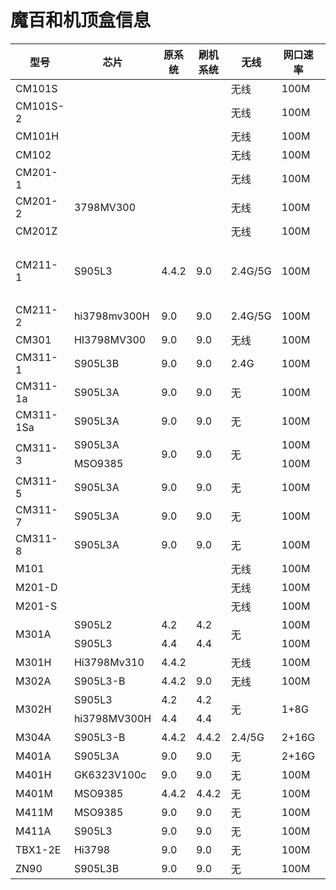 <!DOCTYPE html>
<html lang="en">
<body>
    <h1>魔百和机顶盒信息</h1>
    <table>
        <thead>
            <tr>
                <th>型号</th>
                <th>芯片</th>
                <th>原系统</th>
                <th>刷机系统</th>
                <th>无线</th>
                <th>网口速率</th>
                <th>配置</th>
                <th>备注</th>
            </tr>
        </thead>
        <tbody>
             <tr>
                <td>CM101S</td>
                <td></td>
                <td></td>
                <td></td>
                <td>无线</td>
                <td>100M</td>
                <td>配置</td>
                <td>备注</td>
            </tr>
             <tr>
                <td>CM101S-2</td>
                <td></td>
                <td></td>
                <td></td>
                <td>无线</td>
                <td>100M</td>
                <td>配置</td>
                <td>备注</td>
            </tr>
            <tr>
                <td>CM101H</td>
                <td></td>
                <td></td>
                <td></td>
                <td>无线</td>
                <td>100M</td>
                <td>配置</td>
                <td>备注</td>
            </tr>
            <tr>
                <td>CM102</td>
                <td></td>
                <td></td>
                <td></td>
                <td>无线</td>
                <td>100M</td>
                <td>配置</td>
                <td>备注</td>
            </tr>
            <tr>
                <td>CM201-1</td>
                <td></td>
                <td></td>
                <td></td>
                <td>无线</td>
                <td>100M</td>
                <td>配置</td>
                <td>备注</td>
            </tr>
            <tr>
                <td>CM201-2</td>
                <td>3798MV300</td>
                <td></td>
                <td></td>
                <td>无线</td>
                <td>100M</td>
                <td>1+8G</td>
                <td>备注</td>
            </tr>
            <tr>
                <td>CM201Z</td>
                <td></td>
                <td></td>
                <td></td>
                <td>无线</td>
                <td>100M</td>
                <td>配置</td>
                <td>备注</td>
            </tr>
            <tr>
                <td>CM211-1</td>
                <td>S905L3</td>
                <td>4.4.2</td>
                <td>9.0</td>
                <td>2.4G/5G</td>
                <td>100M</td>
                <td>2+8G</td>
                <td>通过刷机解锁WIFI</td>
            </tr>
            <tr>
                <td>CM211-2</td>
                <td>hi3798mv300H</td>
                <td>9.0</td>
                <td>9.0</td>
                <td>2.4G/5G</td>
                <td>100M</td>
                <td>2+8G</td>
                <td>备注</td>
            </tr>
            <tr>
                <td>CM301</td>
                <td>HI3798MV300</td>
                <td>9.0</td>
                <td>9.0</td>
                <td>无线</td>
                <td>100M</td>
                <td>2+8G</td>
                <td>备注</td>
            </tr>
            <tr>
                <td>CM311-1</td>
                <td>S905L3B</td>
                <td>9.0</td>
                <td>9.0</td>
                <td>2.4G</td>
                <td>100M</td>
                <td>2+8G</td>
                <td>备注</td>
            </tr>
            <tr>
                <td>CM311-1a</td>
                <td>S905L3A</td>
                <td>9.0</td>
                <td>9.0</td>
                <td>无</td>
                <td>100M</td>
                <td>2+16G</td>
                <td>备注</td>
            </tr>
            <tr>
                <td>CM311-1Sa</td>
                <td>S905L3A</td>
                <td>9.0</td>
                <td>9.0</td>
                <td>无</td>
                <td>100M</td>
                <td>2+8G</td>
                <td>备注</td>
            </tr>
            <tr>
                <td rowspan="2">CM311-3</td>
                <td>S905L3A</td>
                <td rowspan="2">9.0</td>
                <td rowspan="2">9.0</td>
                <td rowspan="2">无</td>
                <td>100M</td>
                <td rowspan="2">2+8G</td>
                <td>备注</td>
            </tr>
            <tr>
                <td>MSO9385</td>
                <td>100M</td>
                <td>备注</td>
            </tr>
            <tr>
                <td>CM311-5</td>
                <td>S905L3A</td>
                <td>9.0</td>
                <td>9.0</td>
                <td>无</td>
                <td>100M</td>
                <td>2+8G</td>
                <td>备注</td>
            </tr>
            <tr>
                <td>CM311-7</td>
                <td>S905L3A</td>
                <td>9.0</td>
                <td>9.0</td>
                <td>无</td>
                <td>100M</td>
                <td>2+8G</td>
                <td>备注</td>
            </tr>
            <tr>
                <td>CM311-8</td>
                <td>S905L3A</td>
                <td>9.0</td>
                <td>9.0</td>
                <td>无</td>
                <td>100M</td>
                <td>2+8G</td>
                <td>备注</td>
            </tr>
            <tr>
                <td>M101</td>
                <td></td>
                <td></td>
                <td></td>
                <td>无线</td>
                <td>100M</td>
                <td>配置</td>
                <td>备注</td>
            </tr>
            <tr>
                <td>M201-D</td>
                <td></td>
                <td></td>
                <td></td>
                <td>无线</td>
                <td>100M</td>
                <td>配置</td>
                <td>备注</td>
            </tr>
            <tr>
                <td>M201-S</td>
                <td></td>
                <td></td>
                <td></td>
                <td>无线</td>
                <td>100M</td>
                <td>配置</td>
                <td>备注</td>
            </tr>
            <tr>
                <td rowspan="2">M301A</td>
                <td>S905L2</td>
                <td>4.2</td>
                <td>4.2</td>
                <td rowspan="2">无</td>
                <td>100M</td>
                <td rowspan="2"></td>
                <td>备注</td>
            </tr>
            <tr>
                <td>S905L3</td>
                <td>4.4</td>
                <td>4.4</td>
                <td>100M</td>
                <td>备注</td>
            </tr>
            <tr>
                <td>M301H</td>
                <td>Hi3798Mv310</td>
                <td>4.4.2</td>
                <td></td>
                <td>无线</td>
                <td>100M</td>
                <td>1+8G</td>
                <td>备注</td>
            </tr>
            <tr>
                <td>M302A</td>
                <td>S905L3-B</td>
                <td>4.4.2</td>
                <td>9.0</td>
                <td>无线</td>
                <td>100M</td>
                <td>2+8G</td>
                <td>备注</td>
            </tr>
            <tr>
                <td rowspan="2">M302H</td>
                <td>S905L3</td>
                <td>4.2</td>
                <td>4.2</td>
                <td rowspan="2">无</td>
                <td rowspan="2">1+8G</td>
                <td>备注</td>
            </tr>
            <tr>
                <td>hi3798MV300H</td>
                <td>4.4</td>
                <td>4.4</td>
                <td>备注</td>
            </tr>
            <tr>
                <td>M304A</td>
                <td>S905L3-B</td>
                <td>4.4.2</td>
                <td>4.4.2</td>
                <td>2.4/5G</td>
                <td>2+16G</td>
                <td>备注</td>
            </tr>
            <tr>
                <td>M401A</td>
                <td>S905L3A</td>
                <td>9.0</td>
                <td>9.0</td>
                <td>无</td>
                <td>2+16G</td>
                <td>备注</td>
            </tr>
            <tr>
                <td>M401H</td>
                <td>GK6323V100c</td>
                <td>9.0</td>
                <td>9.0</td>
                <td>无</td>
                <td>100M</td>
                <td>2+8G</td>
                <td>备注</td>
            </tr>
            <tr>
                <td>M401M</td>
                <td>MSO9385</td>
                <td>4.4.2</td>
                <td>4.4.2</td>
                <td>无</td>
                <td>100M</td>
                <td>2+8G</td>
                <td>备注</td>
            </tr>
            <tr>
                <td>M411M</td>
                <td>MSO9385</td>
                <td>9.0</td>
                <td>9.0</td>
                <td>无</td>
                <td>100M</td>
                <td>1+8G</td>
                <td>备注</td>
            </tr>
            <tr>
                <td>M411A</td>
                <td>S905L3</td>
                <td>9.0</td>
                <td>9.0</td>
                <td>无</td>
                <td>100M</td>
                <td>2+8G</td>
                <td>备注</td>
            </tr>
            <tr>
                <td>TBX1-2E</td>
                <td>Hi3798</td>
                <td>9.0</td>
                <td>9.0</td>
                <td>无</td>
                <td>100M</td>
                <td>2+8G</td>
                <td>备注</td>
            </tr>
            <tr>
                <td>ZN90</td>
                <td>S905L3B</td>
                <td>9.0</td>
                <td>9.0</td>
                <td>无</td>
                <td>100M</td>
                <td>2+8G</td>
                <td>备注</td>
            </tr>
        </tbody>
    </table>
</body>
</html>
